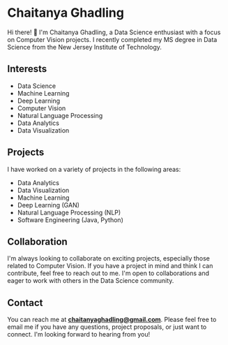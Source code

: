 # Chaitanya Ghadling

Hi there! 👋 I'm Chaitanya Ghadling, a Data Science enthusiast with a focus on Computer Vision projects. I recently completed my MS degree in Data Science from the New Jersey Institute of Technology.

## Interests

- Data Science
- Machine Learning
- Deep Learning
- Computer Vision
- Natural Language Processing
- Data Analytics
- Data Visualization

## Projects

I have worked on a variety of projects in the following areas:

- Data Analytics
- Data Visualization
- Machine Learning
- Deep Learning (GAN)
- Natural Language Processing (NLP)
- Software Engineering (Java, Python)

## Collaboration

I'm always looking to collaborate on exciting projects, especially those related to Computer Vision. If you have a project in mind and think I can contribute, feel free to reach out to me. I'm open to collaborations and eager to work with others in the Data Science community.

## Contact

You can reach me at **chaitanyaghadling@gmail.com**. Please feel free to email me if you have any questions, project proposals, or just want to connect. I'm looking forward to hearing from you!
